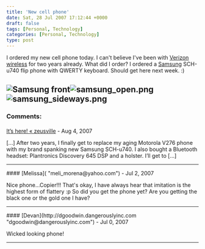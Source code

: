 ```yaml
---
title: 'New cell phone'
date: Sat, 28 Jul 2007 17:12:44 +0000
draft: false
tags: [Personal, Technology]
categories: [Personal, Technology]
type: post
---
```


I ordered my new cell phone today. I can't believe I've been with [Verizon wireless](http://www.verizonwireless.com) for two years already. What did I order? I ordered a [Samsung](http://www.samsung.com) SCH-u740 flip phone with QWERTY keyboard. Should get here next week. :)

![Samsung front](http://zeusville.files.wordpress.com/2007/07/samsung_front.png)![samsung_open.png](http://zeusville.files.wordpress.com/2007/07/samsung_open.png)![samsung_sideways.png](http://zeusville.files.wordpress.com/2007/07/samsung_sideways.png)
---
### Comments:
####
[It&#8217;s here! &laquo; zeusville](http://zeusville.wordpress.com/2007/08/02/its-here/ "") - <time datetime="2007-08-02 09:15:12">Aug 4, 2007</time>

\[...\] After two years, I finally get to replace my aging Motorola V276 phone with my brand spanking new Samsung SCH-u740. I also bought a Bluetooth headset: Plantronics Discovery 645 DSP and a holster. I’ll get to \[...\]
<hr />
####
[Melissa]( "meli_morena@yahoo.com") - <time datetime="2007-07-31 14:44:18">Jul 2, 2007</time>

Nice phone...Copier!!! That's okay, I have always hear that imitation is the highest form of flattery :p So did you get the phone yet? Are you getting the black one or the gold one I have?
<hr />
####
[Devan](http://dgoodwin.dangerouslyinc.com "dgoodwin@dangerouslyinc.com") - <time datetime="2007-07-29 12:21:43">Jul 0, 2007</time>

Wicked looking phone!
<hr />
